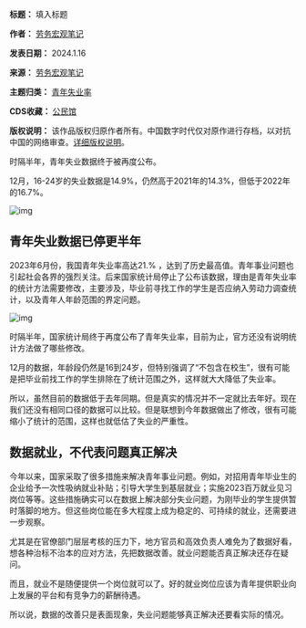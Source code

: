 

**标题：** 填入标题  

**作者：** [劳务宏观笔记](https://chinadigitaltimes.net/space/劳务宏观笔记)  

**发表日期：** 2024.1.16  

**来源：** [劳务宏观笔记](https://web.archive.org/web/20240117101413/https://mp.weixin.qq.com/s/nNkuuu83zczuPMLO7BainQ)  

**主题归类：** [青年失业率](https://chinadigitaltimes.net/space/青年失业率)  

**CDS收藏：** [公民馆](https://chinadigitaltimes.net/space/%E5%85%AC%E6%B0%91%E9%A6%86)  

**版权说明：** 该作品版权归原作者所有。中国数字时代仅对原作进行存档，以对抗中国的网络审查。[详细版权说明](https://chinadigitaltimes.net/chinese/copyright)。


时隔半年，青年失业数据终于被再度公布。


12月，16-24岁的失业数据是14.9%，仍然高于2021年的14.3%，但低于2022年的16.7%。


![img](https://chinadigitaltimes.net/chinese/files/2024/01/post-704304-65a989cbb3886.png)


青年失业数据已停更半年
-----------


2023年6月份，我国青年失业率高达21.% ，达到了历史最高值。青年事业问题也引起社会各界的强烈关注。后来国家统计局停止了公布该数据，理由是青年失业率的统计方法需要修改，主要涉及，毕业前寻找工作的学生是否应纳入劳动力调查统计，以及青年人年龄范围的界定问题。


![img](https://chinadigitaltimes.net/chinese/files/2024/01/post-704304-65a989ce7272a.png)


时隔半年，国家统计局终于再度公布了青年失业率，目前为止，官方还没有说明统计方法做了哪些修改。


12月的数据，年龄段仍然是16到24岁，但特别强调了“不包含在校生”，很有可能是把毕业前找工作的学生排除在了统计范围之外，这样就大大降低了失业率。


所以，虽然目前的数据低于去年同期。但是真实的情况并不一定就比去年好。现在我们还没有相同口径的数据可以比较。但是联想到今年数据做出了修改，很有可能缩小了统计的范围，这样也就低估了失业的严重性。


数据就业，不代表问题真正解决
--------------


今年以来，国家采取了很多措施来解决青年事业问题。例如，对招用青年毕业生的企业给予一次性吸纳就业补贴；引导大学生到基层就业；实施2023百万就业见习岗位等等。这些措施确实可以在数据上解决部分失业问题，为刚毕业的学生提供暂时落脚的地方。但这些岗位能在多大程度上成为稳定的、可持续的就业，还需要进一步观察。


尤其是在官僚部门层层考核的压力下，地方官员和高效负责人难免为了数据好看，想各种治标不治本的应对方法，先把数据改善。就业问题能否真正解决还存在疑问。


而且，就业不是随便提供一个岗位就可以了。好的就业岗位应该为青年提供职业向上发展的平台和有竞争力的薪酬待遇。


所以说，数据的改善只是表面现象，失业问题能够真正解决还要看实际的情况。

